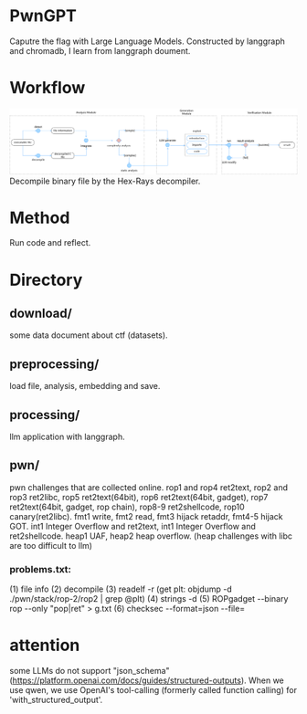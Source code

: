 # PwnGPT
Caputre the flag with Large Language Models. Constructed by langgraph and chromadb, I learn from langgraph doument.

# Workflow
![workflow](./assert/workflow.png)
Decompile binary file by the Hex-Rays decompiler.

# Method
Run code and reflect.

# Directory
## download/
some data document about ctf (datasets).

## preprocessing/ 
load file, analysis, embedding and save.

## processing/ 
llm application with langgraph.

## pwn/ 
pwn challenges that are collected online. 
rop1 and rop4 ret2text, rop2 and rop3 ret2libc, 
rop5 ret2text(64bit), rop6 ret2text(64bit, gadget), rop7 ret2text(64bit, gadget, rop chain), rop8-9 ret2shellcode, rop10 canary(ret2libc).
fmt1 write, fmt2 read, fmt3 hijack retaddr, fmt4-5 hijack GOT.
int1 Integer Overflow and ret2text, int1 Integer Overflow and ret2shellcode.
heap1 UAF, heap2 heap overflow. (heap challenges with libc are too difficult to llm)
### problems.txt: 
(1) file info (2) decompile (3) readelf -r  (get plt: objdump -d ./pwn/stack/rop-2/rop2 | grep @plt) (4) strings -d (5) ROPgadget --binary rop --only "pop|ret" > g.txt (6) checksec --format=json --file=

# attention
some LLMs do not support "json_schema" (https://platform.openai.com/docs/guides/structured-outputs). When we use qwen, we use OpenAI's tool-calling (formerly called function calling) for 'with_structured_output'.